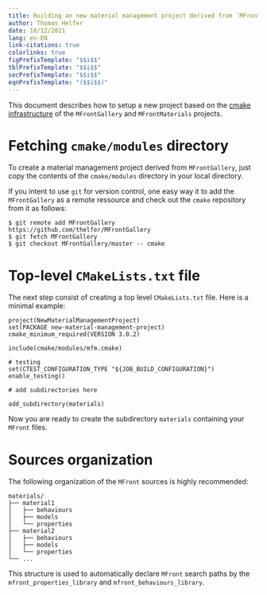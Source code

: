 ```yaml
---
title: Building an new material management project derived from `MFrontGallery`
author: Thomas Helfer
date: 18/12/2021
lang: en-EN
link-citations: true
colorlinks: true
figPrefixTemplate: "$$i$$"
tblPrefixTemplate: "$$i$$"
secPrefixTemplate: "$$i$$"
eqnPrefixTemplate: "($$i$$)"
---
```


This document describes how to setup a new project based on the [cmake
infrastructure](cmake-infrastructure.html) of the `MFrontGallery` and
`MFrontMaterials` projects.

# Fetching `cmake/modules` directory

To create a material management project derived from `MFrontGallery`,
just copy the contents of the `cmake/modules` directory in your local
directory.

If you intent to use `git` for version control, one easy way it to add
the `MFrontGallery` as a remote ressource and check out the `cmake`
repository from it as follows:

~~~~{.bash}
$ git remote add MFrontGallery https://github.com/thelfer/MFrontGallery
$ git fetch MFrontGallery 
$ git checkout MFrontGallery/master -- cmake 
~~~~

# Top-level `CMakeLists.txt` file

The next step consist of creating a top level `CMakeLists.txt` file.
Here is a minimal example:

~~~~{.cmake}
project(NewMaterialManagementProject)
set(PACKAGE new-material-management-project)
cmake_minimum_required(VERSION 3.0.2)

include(cmake/modules/mfm.cmake)

# testing
set(CTEST_CONFIGURATION_TYPE "${JOB_BUILD_CONFIGURATION}")
enable_testing()

# add subdirectories here

add_subdirectory(materials)
~~~~

Now you are ready to create the subdirectory `materials` containing your
`MFront` files.

# Sources organization

The following organization of the `MFront` sources is highly
recommended:

~~~~{.bash}
materials/
├── material1
│   ├── behaviours
│   ├── models
│   └── properties
├── material2
│   ├── behaviours
│   ├── models
│   └── properties
└── ...
~~~~

This structure is used to automatically declare `MFront` search paths by
the `mfront_properties_library` and `mfront_behaviours_library`.

